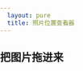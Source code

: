 ```yaml
---
  layout: pure
  title: 照片位置查看器
---
```

<style>
    html{
        height: 100%;
    }
    body{
        height: 100%;
        padding: 0;
        margin: 0;
        font-family: '微软雅黑';
    }
    table{
        border-collapse: collapse;
        border-spacing: 0;
        empty-cells: show;
        border: 1px solid #cbcbcb;

    }
    td,th{
        border-left: 1px solid #cbcbcb;
        border-width: 0 0 0 1px;
        font-size: inherit;
        margin: 0;
        overflow: visible;
        padding: .5em 1em;
        border-bottom: 1px solid #cbcbcb;
    }
    .container{
        height: 500px;
    }
</style>
<h2>把图片拖进来</h2>
<div id="makeAndModel" style="height: 30px;"></div>
<div class="container" id="ctn"></div>
<script type="text/javascript" src="//api.map.baidu.com/api?v=3.0&ak=XwGhtOZnTOQk7lFssFiI1GR3"></script>
<script src="/resource/2018/exif.js"></script>
<script>

    var map = new BMap.Map("ctn");
    // 创建地图实例  
    var point = new BMap.Point(116.404, 39.915);
    // 创建点坐标  
    map.centerAndZoom(point, 15);
    // 初始化地图，设置中心点坐标和地图级别 
    var marker = new BMap.Marker(point); // 创建点
    map.enableScrollWheelZoom(true);
    map.addOverlay(marker);   
    //拖动
    var dragW = document.body;
	dragW.addEventListener('dragenter', function(e){
		//console.log('dragenter:', e);
		e.preventDefault();
	});
	dragW.addEventListener('dragover', function(e){
		//console.log('dragover:', e);
		e.preventDefault();
	});
	dragW.addEventListener('dragleave', function(e){
		//console.log('dragleave:', e);
		e.preventDefault();
	});
	dragW.addEventListener('drop', function(e){
		//console.log('drop:',e, e.dataTransfer.files);
		
		e.preventDefault();
		getFiles(e);
	});
	function getFiles(evt){
		var fileList = evt.dataTransfer.files;
		var imgCtn = document.getElementById('imgCtn');
		for(var i = 0; i < fileList.length; i++){
			var file = fileList[i];
			if(file.type.indexOf('image') === -1){
				console.log('此文件不是图片：', file.name);
				continue;
			}
			if(window.URL.createObjectURL){ //使用完成后可以通过revokeObjectURL释放内存
				var tempImg = document.createElement('img');
				tempImg.src = window.URL.createObjectURL(file);
				console.log('通过URL创建图片',file);
				//imgCtn.appendChild(tempImg);
                EXIF.getData(file, function() {
                    var lon = EXIF.getTag(this, "GPSLongitude");
                    var lat = EXIF.getTag(this, "GPSLatitude");
                    var GPSLongitudeRef = EXIF.getTag(this, "GPSLongitudeRef");
                    var GPSLatitudeRef = EXIF.getTag(this, "GPSLatitudeRef");
                    makeAndModel.innerHTML = `${lon} ${GPSLongitudeRef} ${lat} ${GPSLatitudeRef}`;
                    renderPoint(lon, lat, GPSLongitudeRef, GPSLatitudeRef);
                });
			}
		}
	} 
    function ConvertDMSToDD(degrees, minutes, seconds, direction) {
        var dd = degrees + minutes/60 + seconds/(60*60);

        if (direction == "S" || direction == "W") {
            dd = dd * -1;
        } // Don't do anything for N or E
        return dd;
    }
    function renderPoint(lon, lat, GPSLongitudeRef, GPSLatitudeRef){
        var x = ConvertDMSToDD(+lon[0], +lon[1], +lon[2], GPSLongitudeRef);
        var y = ConvertDMSToDD(+lat[0], +lat[1], +lat[2], GPSLatitudeRef);
        console.log(x,y)
        var ggPoint = new BMap.Point(x,y);
        var convertor = new BMap.Convertor();
        var pointArr = [];
        pointArr.push(ggPoint);
        convertor.translate(pointArr, 1, 5, function(data){
        marker.setPosition(data.points[0]);
            map.centerAndZoom(data.points[0], 15);
        })


    }
    
</script>